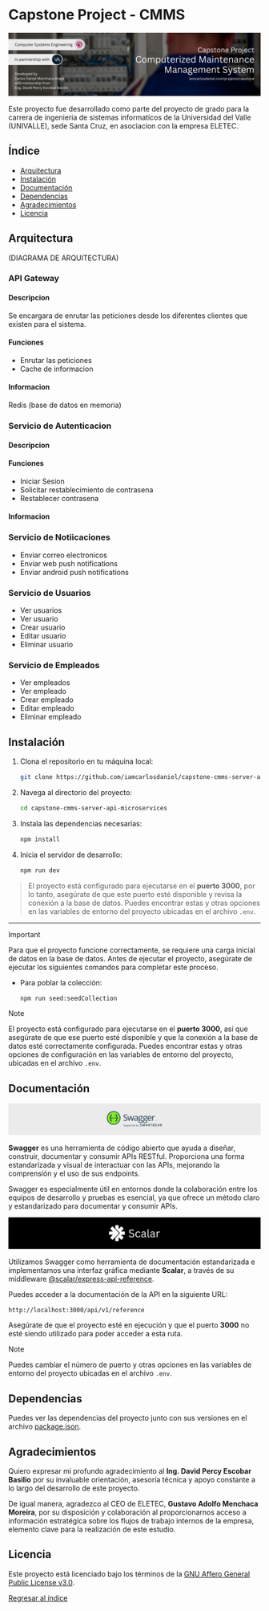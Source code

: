 # Capstone Project - CMMS

![](docs/assets/repository_banner.png)

Este proyecto fue desarrollado como parte del proyecto de grado para la carrera de ingenieria de sistemas informaticos de la Universidad del Valle (UNIVALLE), sede Santa Cruz, en asociacion con la empresa ELETEC.

## Índice

- [Arquitectura](#arquitectura)
- [Instalación](#instalación)
- [Documentación](#documentación)
- [Dependencias](#dependencias)
- [Agradecimientos](#agradecimientos)
- [Licencia](#licencia)

## Arquitectura

(DIAGRAMA DE ARQUITECTURA)

### API Gateway

#### Descripcion

Se encargara de enrutar las peticiones desde los diferentes clientes que existen para el sistema.

#### Funciones

- Enrutar las peticiones
- Cache de informacion

#### Informacion

Redis (base de datos en memoria)

### Servicio de Autenticacion

#### Descripcion

#### Funciones

- Iniciar Sesion
- Solicitar restablecimiento de contrasena
- Restablecer contrasena

#### Informacion

### Servicio de Notiicaciones

- Enviar correo electronicos
- Enviar web push notifications
- Enviar android push notifications

### Servicio de Usuarios

- Ver usuarios
- Ver usuario
- Crear usuario
- Editar usuario
- Eliminar usuario

### Servicio de Empleados

- Ver empleados
- Ver empleado
- Crear empleado
- Editar empleado
- Eliminar empleado

## Instalación

1. Clona el repositorio en tu máquina local:

   ```bash
   git clone https://github.com/iamcarlosdaniel/capstone-cmms-server-api-microservices
   ```

2. Navega al directorio del proyecto:

   ```bash
   cd capstone-cmms-server-api-microservices
   ```

3. Instala las dependencias necesarias:

   ```bash
   npm install
   ```

4. Inicia el servidor de desarrollo:

   ```bash
   npm run dev
   ```

> El proyecto está configurado para ejecutarse en el **puerto 3000**, por lo tanto, asegúrate de que este puerto esté disponible y revisa la conexión a la base de datos. Puedes encontrar estas y otras opciones en las variables de entorno del proyecto ubicadas en el archivo `.env`.

---

> [!IMPORTANT]
> Para que el proyecto funcione correctamente, se requiere una carga inicial de datos en la base de datos. Antes de ejecutar el proyecto, asegúrate de ejecutar los siguientes comandos para completar este proceso.

- Para poblar la colección:

  ```bash
  npm run seed:seedCollection
  ```

> [!NOTE]
> El proyecto está configurado para ejecutarse en el **puerto 3000**, así que asegúrate de que ese puerto esté disponible y que la conexión a la base de datos esté correctamente configurada. Puedes encontrar estas y otras opciones de configuración en las variables de entorno del proyecto, ubicadas en el archivo `.env`.

## Documentación

<img src="docs/assets/swagger_logo_banner.png" alt="Logo de Swagger">

**Swagger** es una herramienta de código abierto que ayuda a diseñar, construir, documentar y consumir APIs RESTful. Proporciona una forma estandarizada y visual de interactuar con las APIs, mejorando la comprensión y el uso de sus endpoints.

Swagger es especialmente útil en entornos donde la colaboración entre los equipos de desarrollo y pruebas es esencial, ya que ofrece un método claro y estandarizado para documentar y consumir APIs.

<img src="docs/assets/scalar_logo_banner.png" alt="Logo de Scalar">

Utilizamos Swagger como herramienta de documentación estandarizada e implementamos una interfaz gráfica mediante **Scalar**, a través de su middleware [@scalar/express-api-reference](https://scalar.com).

Puedes acceder a la documentación de la API en la siguiente URL:

```
http://localhost:3000/api/v1/reference
```

Asegúrate de que el proyecto esté en ejecución y que el puerto **3000** no esté siendo utilizado para poder acceder a esta ruta.

> [!NOTE]
> Puedes cambiar el número de puerto y otras opciones en las variables de entorno del proyecto ubicadas en el archivo `.env`.

## Dependencias

Puedes ver las dependencias del proyecto junto con sus versiones en el archivo [package.json](package.json).

## Agradecimientos

Quiero expresar mi profundo agradecimiento al **Ing. David Percy Escobar Basilio** por su invaluable orientación, asesoría técnica y apoyo constante a lo largo del desarrollo de este proyecto.

De igual manera, agradezco al CEO de ELETEC, **Gustavo Adolfo Menchaca Moreira**, por su disposición y colaboración al proporcionarnos acceso a información estratégica sobre los flujos de trabajo internos de la empresa, elemento clave para la realización de este estudio.

## Licencia

Este proyecto está licenciado bajo los términos de la [GNU Affero General Public License v3.0](LICENSE).

[Regresar al índice](#índice)
